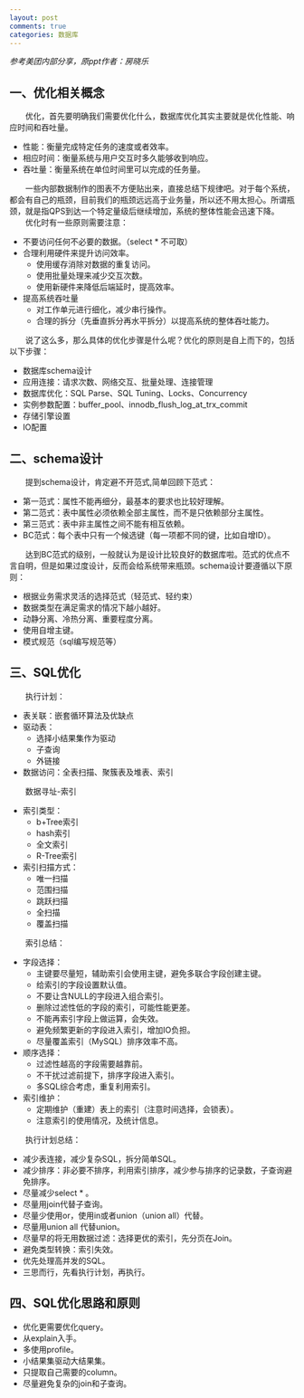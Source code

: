 ```yaml
---
layout: post
comments: true
categories: 数据库
---
```


*参考美团内部分享，原ppt作者：房晓乐*

## 一、优化相关概念
&emsp;&emsp;优化，首先要明确我们需要优化什么，数据库优化其实主要就是优化性能、响应时间和吞吐量。

* 性能：衡量完成特定任务的速度或者效率。
* 相应时间：衡量系统与用户交互时多久能够收到响应。
* 吞吐量：衡量系统在单位时间里可以完成的任务量。

&emsp;&emsp;一些内部数据制作的图表不方便贴出来，直接总结下规律吧。对于每个系统，都会有自己的瓶颈，目前我们的瓶颈远远高于业务量，所以还不用太担心。所谓瓶颈，就是指QPS到达一个特定量级后继续增加，系统的整体性能会迅速下降。   
&emsp;&emsp;优化时有一些原则需要注意：

* 不要访问任何不必要的数据。（select * 不可取）
* 合理利用硬件来提升访问效率。
    * 使用缓存消除对数据的重复访问。
    * 使用批量处理来减少交互次数。
    * 使用新硬件来降低后端延时，提高效率。
* 提高系统吞吐量
    * 对工作单元进行细化，减少串行操作。
    * 合理的拆分（先垂直拆分再水平拆分）以提高系统的整体吞吐能力。

&emsp;&emsp;说了这么多，那么具体的优化步骤是什么呢？优化的原则是自上而下的，包括以下步骤：

* 数据库schema设计
* 应用连接：请求次数、网络交互、批量处理、连接管理
* 数据库优化：SQL Parse、SQL Tuning、Locks、Concurrency
* 实例参数配置：buffer_pool、innodb_flush_log_at_trx_commit
* 存储引擎设置
* IO配置

## 二、schema设计
&emsp;&emsp;提到schema设计，肯定避不开范式,简单回顾下范式：

* 第一范式：属性不能再细分，最基本的要求也比较好理解。
* 第二范式：表中属性必须依赖全部主属性，而不是只依赖部分主属性。
* 第三范式：表中非主属性之间不能有相互依赖。
* BC范式：每个表中只有一个候选键（每一项都不同的键，比如自增ID）。

&emsp;&emsp;达到BC范式的级别，一般就认为是设计比较良好的数据库啦。范式的优点不言自明，但是如果过度设计，反而会给系统带来瓶颈。schema设计要遵循以下原则：

* 根据业务需求灵活的选择范式（轻范式、轻约束）
* 数据类型在满足需求的情况下越小越好。
* 动静分离、冷热分离、重要程度分离。
* 使用自增主键。
* 模式规范（sql编写规范等）

## 三、SQL优化
&emsp;&emsp;执行计划：

* 表关联：嵌套循环算法及优缺点
* 驱动表：
    * 选择小结果集作为驱动
    * 子查询
    * 外链接
* 数据访问：全表扫描、聚簇表及堆表、索引

&emsp;&emsp;数据寻址-索引

* 索引类型：
    * b+Tree索引
    * hash索引
    * 全文索引
    * R-Tree索引
* 索引扫描方式：
    * 唯一扫描
    * 范围扫描
    * 跳跃扫描
    * 全扫描
    * 覆盖扫描

&emsp;&emsp;索引总结：

* 字段选择：
    * 主键要尽量短，辅助索引会使用主键，避免多联合字段创建主键。
    * 给索引的字段设置默认值。
    * 不要让含NULL的字段进入组合索引。
    * 删除过滤性低的字段的索引，可能性能更差。
    * 不能再索引字段上做运算，会失效。
    * 避免频繁更新的字段进入索引，增加IO负担。
    * 尽量覆盖索引（MySQL）排序效率不高。
* 顺序选择：
    * 过滤性越高的字段需要越靠前。
    * 不干扰过滤前提下，排序字段进入索引。
    * 多SQL综合考虑，重复利用索引。
* 索引维护：
    * 定期维护（重建）表上的索引（注意时间选择，会锁表）。
    * 注意索引的使用情况，及统计信息。

&emsp;&emsp;执行计划总结：

* 减少表连接，减少复杂SQL，拆分简单SQL。
* 减少排序：非必要不排序，利用索引排序，减少参与排序的记录数，子查询避免排序。
* 尽量减少select * 。
* 尽量用join代替子查询。
* 尽量少使用or，使用in或者union（union all）代替。
* 尽量用union all 代替union。
* 尽量早的将无用数据过滤：选择更优的索引，先分页在Join。
* 避免类型转换：索引失效。
* 优先处理高并发的SQL。
* 三思而行，先看执行计划，再执行。

## 四、SQL优化思路和原则

* 优化更需要优化query。
* 从explain入手。
* 多使用profile。
* 小结果集驱动大结果集。
* 只提取自己需要的column。
* 尽量避免复杂的join和子查询。
